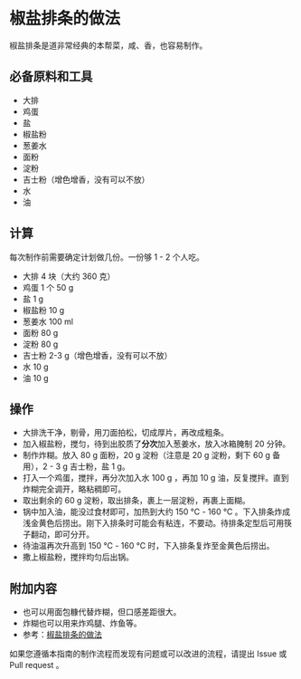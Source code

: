 # 椒盐排条的做法

椒盐排条是道非常经典的本帮菜，咸、香，也容易制作。

## 必备原料和工具

- 大排
- 鸡蛋
- 盐
- 椒盐粉
- 葱姜水
- 面粉
- 淀粉
- 吉士粉（增色增香，没有可以不放）
- 水
- 油

## 计算

每次制作前需要确定计划做几份。一份够 1 - 2 个人吃。

- 大排 4 块（大约 360 克）
- 鸡蛋 1 个 50 g
- 盐 1 g
- 椒盐粉 10 g
- 葱姜水 100 ml
- 面粉 80 g
- 淀粉 80 g
- 吉士粉 2-3 g（增色增香，没有可以不放）
- 水 10 g
- 油 10 g

## 操作

- 大排洗干净，剔骨，用刀面拍松，切成厚片，再改成粗条。
- 加入椒盐粉，搅匀，待到出胶质了**分次**加入葱姜水，放入冰箱腌制 20 分钟。
- 制作炸糊。放入 80 g 面粉，20 g 淀粉（注意是 20 g 淀粉，剩下 60 g 备用），2 - 3 g 吉士粉，盐 1 g。
- 打入一个鸡蛋，搅拌，再分次加入水 100 g ，再加 10 g 油，反复搅拌。直到炸糊完全调开，略粘稠即可。
- 取出剩余的 60 g 淀粉，取出排条，裹上一层淀粉，再裹上面糊。
- 锅中加入油，能没过食材即可，加热到大约 150 ℃ - 160 ℃ 。下入排条炸成浅金黄色后捞出。刚下入排条时可能会有粘连，不要动。待排条定型后可用筷子翻动，即可分开。
- 待油温再次升高到 150 ℃ - 160 ℃ 时，下入排条复炸至金黄色后捞出。
- 撒上椒盐粉，搅拌均匀后出锅。

## 附加内容

- 也可以用面包糠代替炸糊，但口感差距很大。
- 炸糊也可以用来炸鸡腿、炸鱼等。
- 参考：[椒盐排条的做法](https://www.bilibili.com/video/BV14s4y1c76H)

如果您遵循本指南的制作流程而发现有问题或可以改进的流程，请提出 Issue 或 Pull request 。
